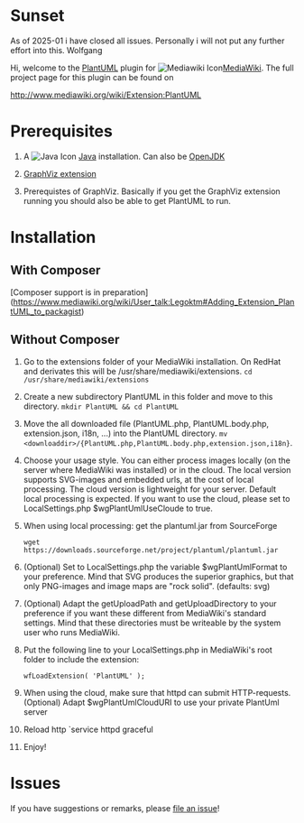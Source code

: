# Sunset
As of 2025-01 i have closed all issues. Personally i will not put any further effort into this. Wolfgang

Hi, welcome to the [PlantUML](http://plantuml.com/) plugin for ![Mediawiki Icon](https://upload.wikimedia.org/wikipedia/commons/thumb/c/c1/MediaWiki_logo_reworked_2.svg/154px-MediaWiki_logo_reworked_2.svg.png "MediaWiki Icon")[MediaWiki](https://www.mediawiki.org/wiki/MediaWiki).
The full project page for this plugin can be found on 

   http://www.mediawiki.org/wiki/Extension:PlantUML
   

# Prerequisites
1. A ![Java Icon](https://upload.wikimedia.org/wikipedia/de/thumb/e/e1/Java-Logo.svg/75px-Java-Logo.svg.png "Java") [Java](https://www.java.com/en/) installation. Can also be [OpenJDK](http://openjdk.java.net/)

2. [GraphViz extension](https://www.mediawiki.org/wiki/Extension:GraphViz)

3. Prerequistes of GraphViz. Basically if you get the GraphViz extension running you should also be able to get PlantUML to run.

# Installation

## With Composer
[Composer support is in preparation] (https://www.mediawiki.org/wiki/User_talk:Legoktm#Adding_Extension_PlantUML_to_packagist)


## Without Composer

1. Go to the extensions folder of your MediaWiki installation. On RedHat and
   derivates this will be /usr/share/mediawiki/extensions.
   `cd /usr/share/mediawiki/extensions`

2. Create a new subdirectory PlantUML in this folder and move to this
   directory.
   `mkdir PlantUML && cd PlantUML`
   
3. Move the all downloaded file (PlantUML.php, PlantUML.body.php, extension.json, i18n, ...) into the PlantUML directory.
   `mv <downloaddir>/{PlantUML.php,PlantUML.body.php,extension.json,i18n}`.

4. Choose your usage style. You can either process images locally (on the
   server where MediaWiki was installed) or in the cloud. The local version
   supports SVG-images and embedded urls, at the cost of local processing.
   The cloud version is lightweight for your server.
   Default local processing is expected. If you want to use the cloud,
   please set to LocalSettings.php $wgPlantUmlUseCloude to true.

5. When using local processing: get the plantuml.jar from SourceForge

   `wget https://downloads.sourceforge.net/project/plantuml/plantuml.jar`
   
6. (Optional) Set to LocalSettings.php the variable $wgPlantUmlFormat
   to your preference. Mind that SVG produces the superior graphics, but that
   only PNG-images and image maps are "rock solid". (defaults: svg)

7. (Optional) Adapt the getUploadPath and getUploadDirectory to your
   preference if you want these different from MediaWiki's standard settings.
   Mind that these directories must be writeable by the system user who runs
   MediaWiki.

8. Put the following line to your LocalSettings.php in
   MediaWiki's root folder to include the extension:
   
   `wfLoadExtension( 'PlantUML' );`

9. When using the cloud, make sure that httpd can submit HTTP-requests.
   (Optional) Adapt $wgPlantUmlCloudURI to use your private PlantUml server

10. Reload http
   `service httpd graceful

11. Enjoy!

# Issues
If you have suggestions or remarks, please [file an issue](https://github.com/pjkersten/PlantUML/issues)!
